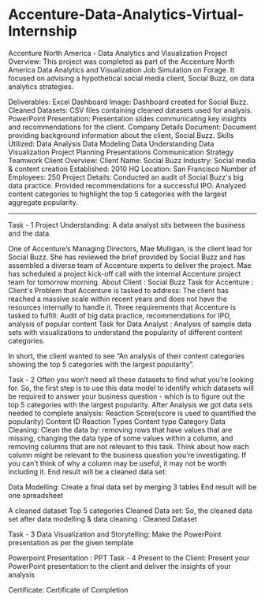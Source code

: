 # Accenture-Data-Analytics-Virtual-Internship

Accenture North America - Data Analytics and Visualization
Project Overview:
This project was completed as part of the Accenture North America Data Analytics and Visualization Job Simulation on Forage. It focused on advising a hypothetical social media client, Social Buzz, on data analytics strategies.

Deliverables:
Excel Dashboard Image: Dashboard created for Social Buzz.
Cleaned Datasets: CSV files containing cleaned datasets used for analysis.
PowerPoint Presentation: Presentation slides communicating key insights and recommendations for the client.
Company Details Document: Document providing background information about the client, Social Buzz.
Skills Utilized:
Data Analysis
Data Modeling
Data Understanding
Data Visualization
Project Planning
Presentations
Communication
Strategy
Teamwork
Client Overview:
Client Name: Social Buzz
Industry: Social media & content creation
Established: 2010
HQ Location: San Francisco
Number of Employees: 250
Project Details:
Conducted an audit of Social Buzz's big data practice.
Provided recommendations for a successful IPO.
Analyzed content categories to highlight the top 5 categories with the largest aggregate popularity.

--------------------------------------------------------------------------------------------------------
Task - 1
Project Understanding:
A data analyst sits between the business and the data.

One of Accenture’s Managing Directors, Mae Mulligan, is the client lead for Social Buzz.
She has reviewed the brief provided by Social Buzz and has assembled a diverse team of Accenture experts to deliver the project.
Mae has scheduled a project kick-off call with the internal Accenture project team for tomorrow morning.
About Client : Social Buzz
Task for Accenture :
Client's Problem that Accenture is tasked to address: The client has reached a massive scale within recent years and does not have the resources internally to handle it.
Three requirements that Accenture is tasked to fulfill: Audit of big data practice, recommendations for IPO, analysis of popular content
Task for Data Analyst :
Analysis of sample data sets with visualizations to understand the popularity of different content categories.

In short, the client wanted to see “An analysis of their content categories showing the top 5 categories with the largest popularity”.

Task - 2
Often you won’t need all these datasets to find what you’re looking for.
So, the first step is to use this data model to identify which datasets will be required to answer your business question - which is to figure out the top 5 categories with the largest popularity.
After Analysis we got data sets needed to complete analysis:
Reaction Score(score is used to quantified the popularity)
Content ID
Reaction Types
Content type
Category
Data Cleaning:
Clean the data by:
removing rows that have values that are missing,
changing the data type of some values within a column, and
removing columns that are not relevant to this task.
Think about how each column might be relevant to the business question you’re investigating. If you can’t think of why a column may be useful, it may not be worth including it.
End result will be a cleaned data set:

Data Modelling:
Create a final data set by merging 3 tables End result will be one spreadsheet

A cleaned dataset
Top 5 categories
Cleaned Data set:
So, the cleaned data set after data modelling & data cleaning : Cleaned Dataset

Task - 3
Data Visualization and Storytelling:
Make the PowerPoint presentation as per the given template

Powerpoint Presentation : PPT
Task - 4
Present to the Client:
Present your PowerPoint presentation to the client and deliver the insights of your analysis

Certificate:
Certificate of Completion
